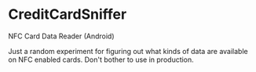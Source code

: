 CreditCardSniffer
=================

NFC Card Data Reader (Android)

Just a random experiment for figuring out what kinds of data are available on NFC enabled cards.
Don't bother to use in production.
